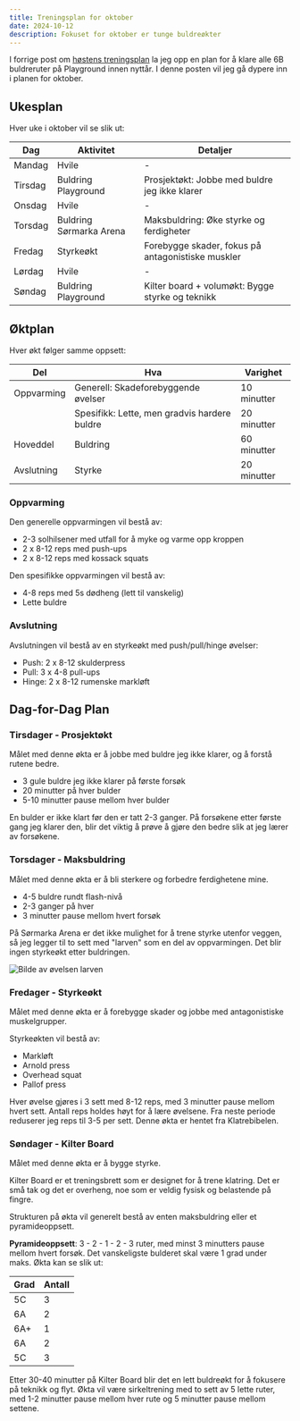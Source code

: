 ```yaml
---
title: Treningsplan for oktober
date: 2024-10-12
description: Fokuset for oktober er tunge buldreøkter
---
```


I forrige post om [høstens treningsplan](../2024-10-06-klatretreningsplan) la jeg opp en plan for å klare alle 6B buldreruter på Playground innen nyttår. I denne posten vil jeg gå dypere inn i planen for oktober.

## Ukesplan

Hver uke i oktober vil se slik ut:

| Dag     | Aktivitet               | Detaljer                                          |
| ------- | ----------------------- | ------------------------------------------------- |
| Mandag  | Hvile                   | -                                                 |
| Tirsdag | Buldring Playground     | Prosjektøkt: Jobbe med buldre jeg ikke klarer     |
| Onsdag  | Hvile                   | -                                                 |
| Torsdag | Buldring Sørmarka Arena | Maksbuldring: Øke styrke og ferdigheter           |
| Fredag  | Styrkeøkt               | Forebygge skader, fokus på antagonistiske muskler |
| Lørdag  | Hvile                   | -                                                 |
| Søndag  | Buldring Playground     | Kilter board + volumøkt: Bygge styrke og teknikk  |

## Øktplan

Hver økt følger samme oppsett:

| Del        | Hva                                          | Varighet    |
| ---------- | -------------------------------------------- | ----------- |
| Oppvarming | Generell: Skadeforebyggende øvelser          | 10 minutter |
|            | Spesifikk: Lette, men gradvis hardere buldre | 20 minutter |
| Hoveddel   | Buldring                                     | 60 minutter |
| Avslutning | Styrke                                       | 20 minutter |

### Oppvarming

Den generelle oppvarmingen vil bestå av:

- 2-3 solhilsener med utfall for å myke og varme opp kroppen
- 2 x 8-12 reps med push-ups
- 2 x 8-12 reps med kossack squats

Den spesifikke oppvarmingen vil bestå av:

- 4-8 reps med 5s dødheng (lett til vanskelig)
- Lette buldre

### Avslutning

Avslutningen vil bestå av en styrkeøkt med push/pull/hinge øvelser:

- Push: 2 x 8-12 skulderpress
- Pull: 3 x 4-8 pull-ups
- Hinge: 2 x 8-12 rumenske markløft

## Dag-for-Dag Plan

### Tirsdager - Prosjektøkt

Målet med denne økta er å jobbe med buldre jeg ikke klarer, og å forstå rutene bedre.

- 3 gule buldre jeg ikke klarer på første forsøk
- 20 minutter på hver bulder
- 5-10 minutter pause mellom hver bulder

En bulder er ikke klart før den er tatt 2-3 ganger. På forsøkene etter første gang jeg klarer den, blir det viktig å prøve å gjøre den bedre slik at jeg lærer av forsøkene.

### Torsdager - Maksbuldring

Målet med denne økta er å bli sterkere og forbedre ferdighetene mine.

- 4-5 buldre rundt flash-nivå
- 2-3 ganger på hver
- 3 minutter pause mellom hvert forsøk

På Sørmarka Arena er det ikke mulighet for å trene styrke utenfor veggen, så jeg legger til to sett med "larven" som en del av oppvarmingen. Det blir ingen styrkeøkt etter buldringen.

![Bilde av øvelsen larven](/images/larven.jpg 'Bilde av øvelsen larven')

### Fredager - Styrkeøkt

Målet med denne økta er å forebygge skader og jobbe med antagonistiske muskelgrupper.

Styrkeøkten vil bestå av:

- Markløft
- Arnold press
- Overhead squat
- Pallof press

Hver øvelse gjøres i 3 sett med 8-12 reps, med 3 minutter pause mellom hvert sett. Antall reps holdes høyt for å lære øvelsene. Fra neste periode reduserer jeg reps til 3-5 per sett. Denne økta er hentet fra Klatrebibelen.

### Søndager - Kilter Board

Målet med denne økta er å bygge styrke.

Kilter Board er et treningsbrett som er designet for å trene klatring. Det er små tak og det er overheng, noe som er veldig fysisk og belastende på fingre.

Strukturen på økta vil generelt bestå av enten maksbuldring eller et pyramideoppsett.

**Pyramideoppsett**: 3 - 2 - 1 - 2 - 3 ruter, med minst 3 minutters pause mellom hvert forsøk. Det vanskeligste bulderet skal være 1 grad under maks. Økta kan se slik ut:

| Grad | Antall |
| ---- | ------ |
| 5C   | 3      |
| 6A   | 2      |
| 6A+  | 1      |
| 6A   | 2      |
| 5C   | 3      |

Etter 30-40 minutter på Kilter Board blir det en lett buldreøkt for å fokusere på teknikk og flyt. Økta vil være sirkeltrening med to sett av 5 lette ruter, med 1-2 minutter pause mellom hver rute og 5 minutter pause mellom settene.

